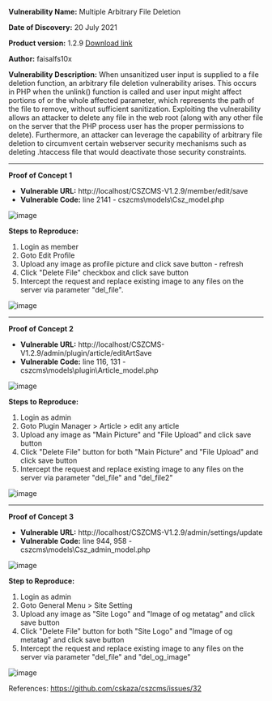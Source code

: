 **Vulnerability Name:** Multiple Arbitrary File Deletion

**Date of Discovery:** 20 July 2021

**Product version:** 1.2.9 [Download link](https://sourceforge.net/projects/cszcms/files/)

**Author:** faisalfs10x

**Vulnerability Description:** When unsanitized user input is supplied to a file deletion function, an arbitrary file deletion vulnerability arises. This occurs in PHP when the unlink() function is called and user input might affect portions of or the whole affected parameter, which represents the path of the file to remove, without sufficient sanitization. Exploiting the vulnerability allows an attacker to delete any file in the web root (along with any other file on the server that the PHP process user has the proper permissions to delete). Furthermore, an attacker can leverage the capability of arbitrary file deletion to circumvent certain webserver security mechanisms such as deleting .htaccess file that would deactivate those security constraints. 


---

**Proof of Concept 1**

- **Vulnerable URL:** http://localhost/CSZCMS-V1.2.9/member/edit/save
- **Vulnerable Code:** line 2141 - cszcms\models\Csz_model.php

![image](https://user-images.githubusercontent.com/51811615/127947875-7dfa1852-1146-4794-889e-cd29f820c8f1.png)


**Steps to Reproduce:**
1. Login as member
2. Goto Edit Profile
3. Upload any image as profile picture and click save button - refresh
4. Click "Delete File" checkbox and click save button
5. Intercept the request and replace existing image to any files on the server via parameter "del_file".

![image](https://user-images.githubusercontent.com/51811615/127948230-7da78786-36d1-4b36-84dc-627c11bd7d44.png)

---

**Proof of Concept 2**

- **Vulnerable URL:** http://localhost/CSZCMS-V1.2.9/admin/plugin/article/editArtSave
- **Vulnerable Code:** line 116, 131 - cszcms\models\plugin\Article_model.php

![image](https://user-images.githubusercontent.com/51811615/127947875-7dfa1852-1146-4794-889e-cd29f820c8f1.png)


**Steps to Reproduce:**
1. Login as admin
2. Goto Plugin Manager > Article > edit any article
3. Upload any image as "Main Picture" and "File Upload" and click save button
4. Click "Delete File" button for both "Main Picture" and "File Upload" and click save button
5. Intercept the request and replace existing image to any files on the server via parameter "del_file" and "del_file2"

![image](https://user-images.githubusercontent.com/51811615/127948230-7da78786-36d1-4b36-84dc-627c11bd7d44.png)


---
**Proof of Concept 3**

- **Vulnerable URL:** http://localhost/CSZCMS-V1.2.9/admin/settings/update
- **Vulnerable Code:** line 944, 958 - cszcms\models\Csz_admin_model.php

![image](https://user-images.githubusercontent.com/51811615/126389724-e226072a-fa7e-43f8-b90b-ec66d1cb91fb.png)


**Step to Reproduce:**
1. Login as admin
2. Goto General Menu > Site Setting
3. Upload any image as "Site Logo" and "Image of og metatag" and click save button
4. Click "Delete File" button for both "Site Logo" and "Image of og metatag" and click save button
5. Intercept the request and replace existing image to any files on the server via parameter "del_file" and "del_og_image"

![image](https://user-images.githubusercontent.com/51811615/126390075-15c1d673-278d-4384-9351-8443cec86e10.png)


References: https://github.com/cskaza/cszcms/issues/32
